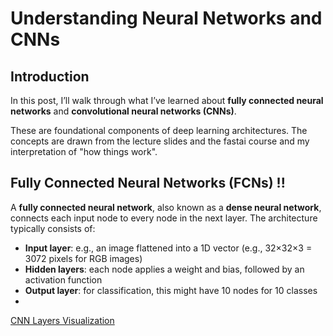 # Understanding Neural Networks and CNNs

## Introduction

In this post, I’ll walk through what I’ve learned about **fully connected neural networks** and **convolutional neural networks (CNNs)**. 

These are foundational components of deep learning architectures. The concepts are drawn from the lecture slides and the fastai course and my interpretation of "how things work".

## Fully Connected Neural Networks (FCNs) !!

A **fully connected neural network**, also known as a **dense neural network**, connects each input node to every node in the next layer. The architecture typically consists of:

- **Input layer**: e.g., an image flattened into a 1D vector (e.g., 32×32×3 = 3072 pixels for RGB images)
- **Hidden layers**: each node applies a weight and bias, followed by an activation function
- **Output layer**: for classification, this might have 10 nodes for 10 classes
- 
[CNN Layers Visualization](images/Neural_NET.jpg)



